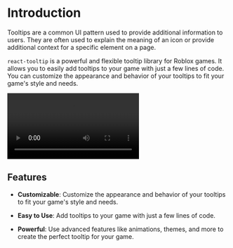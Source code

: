 # Introduction

Tooltips are a common UI pattern used to provide additional information to users. They are often used to explain the meaning of an icon or provide additional context for a specific element on a page.

`react-tooltip` is a powerful and flexible tooltip library for Roblox games. It allows you to easily add tooltips to your game with just a few lines of code. You can customize the appearance and behavior of your tooltips to fit your game's style and needs.

![Tooltip Example](/public/videos/demo1.mp4)

## Features

-   **Customizable**: Customize the appearance and behavior of your tooltips to fit your game's style and needs.

-   **Easy to Use**: Add tooltips to your game with just a few lines of code.

-   **Powerful**: Use advanced features like animations, themes, and more to create the perfect tooltip for your game.
